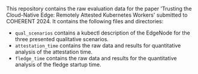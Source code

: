 This repository contains the raw evaluation data for the paper 'Trusting the Cloud-Native Edge: Remotely Attested Kubernetes Workers' submitted to COHERENT 2024. It contains the following files and directories:

- `qual_scenarios` contains a kubectl description of the EdgeNode for the three presented qualitative scenarios.
- `attestation_time` contains the raw data and results for quantitative analysis of the attestation time.
- `fledge_time` contains the raw data and results for the quantitative analysis of the fledge startup time.
